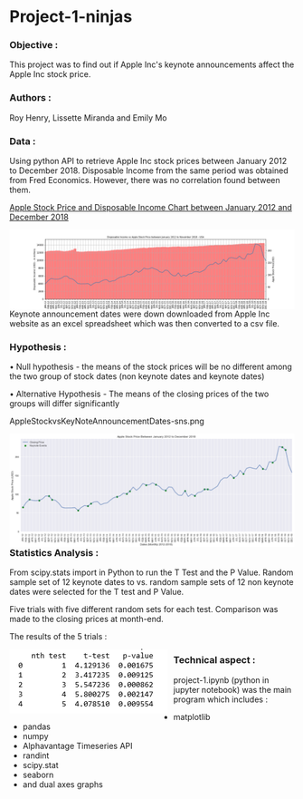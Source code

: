 # Project-1-ninjas
### Objective :

This project was to find out if Apple Inc's keynote announcements affect the Apple Inc stock price.



### Authors :

Roy Henry, Lissette Miranda and Emily Mo



### **Data :**

Using python API to retrieve Apple Inc stock prices between January 2012 to December 2018.  Disposable Income from the same period was obtained from Fred Economics.  However, there was no correlation found between them.

<u>Apple Stock Price and Disposable Income Chart between January 2012 and December 2018</u> 

<img src="images/AppleStockPrice&DisposableIncomeChart.png"     alt="disposableIncomeandApplePrice"     style="float: left; margin-right: 10px;" />



Keynote announcement dates were down downloaded from Apple Inc website as an excel spreadsheet which was then converted to a csv file.  



### Hypothesis :

• Null hypothesis - the means of the stock prices will be no different among the two group of stock dates (non keynote dates and keynote dates)

• Alternative Hypothesis - The means of the closing prices of the two groups will differ significantly

AppleStockvsKeyNoteAnnouncementDates-sns.png

<img src="images/AppleStockvsKeyNoteAnnouncementDates -sns.png"     alt="AppleKeynoteDates"     style="float: left; margin-right: 10px;" />



### Statistics Analysis :

From scipy.stats import in Python to run the T Test and the P Value.  Random sample set of 12 keynote
dates to vs. random sample sets of 12 non keynote dates were selected for the T test and P Value.

Five trials with five different random sets for each test.  Comparison was made to the closing prices at month-end.  

The results of the 5 trials :

<img src="images/ttests.PNG"     alt="ttests"     style="float: left; margin-right: 10px;" />



### Technical aspect :

project-1.ipynb (python in jupyter notebook) was the main program which includes :

- matplotlib 
- pandas
- numpy
- Alphavantage Timeseries API
- randint
- scipy.stat
- seaborn
- and dual axes graphs